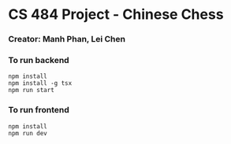 # CS 484 Project - Chinese Chess

### Creator: Manh Phan, Lei Chen

### To run backend

    npm install
    npm install -g tsx
    npm run start

### To run frontend

    npm install
    npm run dev
